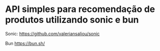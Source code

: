 # API simples para recomendação de produtos utilizando sonic e bun

Sonic: https://github.com/valeriansaliou/sonic

Bun https://bun.sh/
